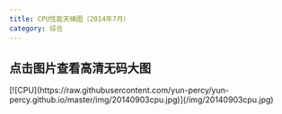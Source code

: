 ```yaml
---
title: CPU性能天梯图（2014年7月）
category: 综合
---
```




__点击图片查看高清无码大图__
---------


<div class="tile" data-scale="2.4" data-image="/img/20140903cpu.jpg"></div>

</div>
[![CPU](https://raw.githubusercontent.com/yun-percy/yun-percy.github.io/master/img/20140903cpu.jpg)](/img/20140903cpu.jpg)
